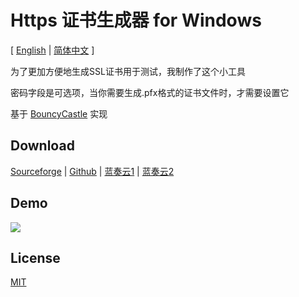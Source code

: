 # Https 证书生成器 for Windows

[ [English](./README.md) | [简体中文](./README_cn.md) ]

为了更加方便地生成SSL证书用于测试，我制作了这个小工具

密码字段是可选项，当你需要生成.pfx格式的证书文件时，才需要设置它

基于 [BouncyCastle](https://github.com/bcgit/bc-csharp) 实现
## Download

[Sourceforge](https://sourceforge.net/projects/https/) | [Github](https://github.com/lalakii/HttpsCert/releases) | [蓝奏云1](https://a01.lanzoui.com/icu9F2mgdg0f) | [蓝奏云2](https://a01.lanzout.com/icu9F2mgdg0f)

## Demo

<img src="https://fastly.jsdelivr.net/gh/lalakii/HttpsCert@master/zh.jpg">

## License
[MIT](https://github.com/lalakii/HttpsCert/blob/master/LICENSE)